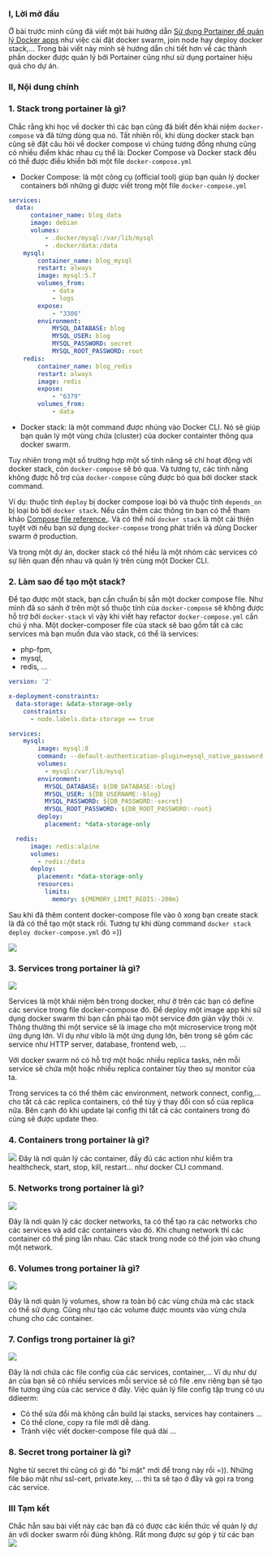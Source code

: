 ### I, Lời mở đầu
Ở bài trước mình cũng đã viết một bài hướng dẫn [Sử dụng Portainer để quản lý Docker apps](https://viblo.asia/p/su-dung-portainer-de-quan-ly-docker-apps-Eb85oGa852G) như việc cài đặt docker swarm, join node hay deploy docker stack,... Trong bài viết này mình sẽ hướng dẫn chi tiết hơn về các thành phần docker được quản lý bởi Portainer cũng như sử dụng portainer hiệu quả cho dự án.
### II, Nội dung chính
### 1. Stack trong portainer là gì?

Chắc rằng khi học về docker thì các bạn cũng đã biết đến khái niệm ```docker-compose``` và đã từng dùng qua nó. Tất nhiên rồi, khi dùng docker stack bạn cũng sẽ đặt câu hỏi về docker compose vì chúng tương đồng nhưng cũng có nhiều điểm khác nhau cụ thể là:
Docker Compose và Docker stack đều có thể được điều khiển bởi một file ```docker-compose.yml```

- Docker Compose: là một công cụ (official tool) giúp bạn quản lý docker containers bởi những gì được viết trong một file ```docker-compose.yml```
```yml
services:
  data:
      container_name: blog_data
      image: debian
      volumes:
          - .docker/mysql:/var/lib/mysql
          - .docker/data:/data
    mysql:
        container_name: blog_mysql
        restart: always
        image: mysql:5.7
        volumes_from:
            - data
            - logs
        expose:
            - "3306"
        environment:
            MYSQL_DATABASE: blog
            MYSQL_USER: blog
            MYSQL_PASSWORD: secret
            MYSQL_ROOT_PASSWORD: root
    redis:
        container_name: blog_redis
        restart: always
        image: redis
        expose:
            - "6379"
        volumes_from:
            - data
```
- Docker stack: là một command được nhúng vào Docker CLI. Nó sẽ giúp bạn quản lý một vùng chứa (cluster) của docker containter thông qua docker swarm.

Tuy nhiên trong một số trường hợp một số tính năng sẽ chỉ hoạt động với docker stack, còn ```docker-compose``` sẽ bỏ qua. Và tương tự, các tính năng không được hỗ trợ của ```docker-compose``` cũng được bỏ qua bởi docker stack command.

Ví dụ: thuộc tính ```deploy``` bị docker compose loại bỏ và thuộc tính ```depends_on``` bị loại bỏ bởi ```docker stack```. Nếu cần thêm các thông tin bạn có thể tham khảo [Compose file reference.](https://docs.docker.com/compose/compose-file). Và có thể nói ```docker stack``` là một cải thiện tuyệt vời nếu bạn sử dụng ```docker-compose``` trong phát triển và dùng Docker swarm ở production.

Và trong một dự án, docker stack có thể hiểu là một nhóm các services có sự liên quan đến nhau và quản lý trên cùng một Docker CLI.
### 2. Làm sao để tạo một stack?

Để tạo được một stack, bạn cần chuẩn bị sẵn một docker compose file. Như mình đã so sánh ở trên một số thuộc tính của ```docker-compose``` sẽ không được hỗ trợ bởi ```docker-stack``` vì vậy khi viết hay refactor ```docker-compose.yml``` cần chú ý nha.
Một docker-composer file của stack sẽ bao gồm tất cả các services mà bạn muốn đưa vào stack, có thể là services:
- php-fpm, 
- mysql, 
- redis, ...
```yml
version: '2'

x-deployment-constraints:
  data-storage: &data-storage-only
    constraints:
      - node.labels.data-storage == true

services:
    mysql:
        image: mysql:8
        command: --default-authentication-plugin=mysql_native_password
        volumes:
          - mysql:/var/lib/mysql
        environment:
          MYSQL_DATABASE: ${DB_DATABASE:-blog}
          MYSQL_USER: ${DB_USERNAME:-blog}
          MYSQL_PASSWORD: ${DB_PASSWORD:-secret}
          MYSQL_ROOT_PASSWORD: ${DB_ROOT_PASSWORD:-root}
        deploy:
          placement: *data-storage-only

  redis:
      image: redis:alpine
      volumes:
        - redis:/data
      deploy:
        placement: *data-storage-only
        resources:
          limits:
            memory: ${MEMORY_LIMIT_REDIS:-200m}
```

Sau khi đã thêm content docker-compose file vào ô xong bạn create stack là đã có thể tạo một stack rồi. Tương tự khi dùng command ```docker stack deploy docker-compose.yml``` đó =))

![](https://images.viblo.asia/89274907-ca9b-41f6-85c3-f91d8569ea6e.png)

### 3. Services trong portainer là gì?
![](https://images.viblo.asia/8d6ea2c2-2de2-4420-891b-608faaeb7d7f.png)

Services là một khái niệm bên trong docker, như ở trên các bạn có define các service trong file docker-compose đó. Để deploy một image app khi sử dụng docker swarm thì bạn cần phải tạo một service đơn giản vậy thôi :v. Thông thường thì một service sẽ là image cho một microservice trong một ứng dụng lớn. Ví dụ như viblo là một ứng dụng lớn, bên trong sẽ gồm các service như HTTP server, database, frontend web, ...

Với docker swarm nó có hỗ trợ một hoặc nhiều replica tasks, nên mỗi service sẽ chứa một hoặc nhiều replica container tùy theo sự monitor của ta.

Trong services ta có thể thêm các environment, network connect, config,... cho tất cả các replica containers, có thể tùy ý thay đổi con số của replica nữa. Bên cạnh đó khi update lại config thì tất cả các containers trong đó cùng sẽ được update theo.
### 4. Containers trong portainer là gì? 
![](https://images.viblo.asia/727e32c8-83a9-41ee-9f0f-86bfad156f7f.png)
Đây là nơi quản lý các container, đầy đủ các action như kiểm tra healthcheck, start, stop, kill, restart... như docker CLI command.

### 5. Networks trong portainer là gì?
![](https://images.viblo.asia/72aff8f5-3f0e-457b-a9df-f9155bcfd766.png)

Đây là nơi quản lý các docker networks, ta có thể tạo ra các networks cho các services và add các containers vào đó. Khi chung network thì các container có thể ping lẫn nhau. Các stack trong node có thể join vào chung một network.
### 6. Volumes trong portainer là gì?
![](https://images.viblo.asia/4ffa5eed-e6b7-46d2-b2c9-b3912dc03de8.png)

Đây là nơi quản lý volumes, show ra toàn bộ các vùng chứa mà các stack có thể sử dụng. Cũng như tạo các volume được mounts vào vùng chứa chung cho các container.
### 7. Configs trong portainer là gì?
![](https://images.viblo.asia/74788d1a-1a59-4fcc-a77e-80992ed58842.png)

Đây là nơi chứa các file config của các services, container,... Ví dụ như dự án của bạn sẽ có nhiều services mỗi service sẽ có file .env riêng bạn sẽ tạo file tương ứng của các service ở đây. Việc quản lý file config tập trung có ưu ddieerm:
+ Có thể sửa đổi mà không cần build lại stacks, services hay containers ...
+ Có thể clone, copy ra file mới dễ dàng.
+ Tránh việc viết docker-compose file quá dài ...
### 8. Secret trong portainer là gì?
Nghe từ secret thì cũng có gì đó "bí mật" mới để trong này rồi =)). Những file bảo mật như ssl-cert, private.key, ... thì ta sẽ tạo ở đây và gọi ra trong các service.
### III Tạm kết
Chắc hẳn sau bài viết này các bạn đã có được các kiến thức về quản lý dự án với docker swarm rồi đúng không. Rất mong được sự góp ý từ các bạn
![](https://images.viblo.asia/44306c29-91cb-43f1-9ca1-b6ebeb10fb48.jpg)